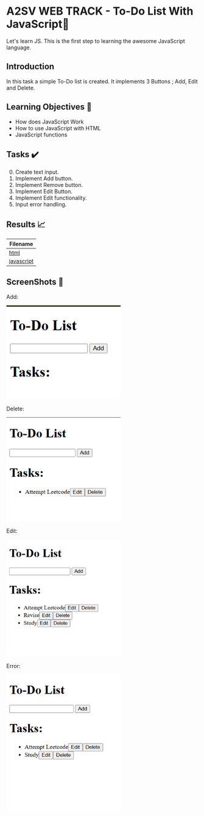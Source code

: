# A2SV WEB TRACK - To-Do List With JavaScript📝

Let's learn JS. This is the first step to learning the awesome JavaScript language.

## Introduction

In this task a simple To-Do list is created. It implements 3 Buttons ; Add, Edit and Delete.

## Learning Objectives :bookmark_tabs:

* How does JavaScript Work
* How to use JavaScript with HTML
* JavaScript functions

## Tasks :heavy_check_mark:

0. Create text input.
1. Implement Add button.
2. Implement Remove button.
3. Implement Edit Button.
4. Implement Edit functionality.
5. Input error handling.

## Results :chart_with_upwards_trend:

| Filename |
| ------ |
| [html](https://github.com/omphilejmatsobe/to-do-js/blob/master/index.html)|
| [javascript](https://github.com/omphilejmatsobe/to-do-js/blob/master/index.html)|

## ScreenShots :bookmark_tabs:

Add:

<img  width="300" src="https://github.com/omphilejmatsobe/to-do-js/blob/master/images/1.png"></img>

Delete:

<img  width="300" src="https://github.com/omphilejmatsobe/to-do-js/blob/master/images/2.png"></img>

Edit:

<img width="300" src="https://github.com/omphilejmatsobe/to-do-js/blob/master/images/3.png"></img>

Error:

<img  width="300" src="https://github.com/omphilejmatsobe/to-do-js/blob/master/images/4.png"></img>


